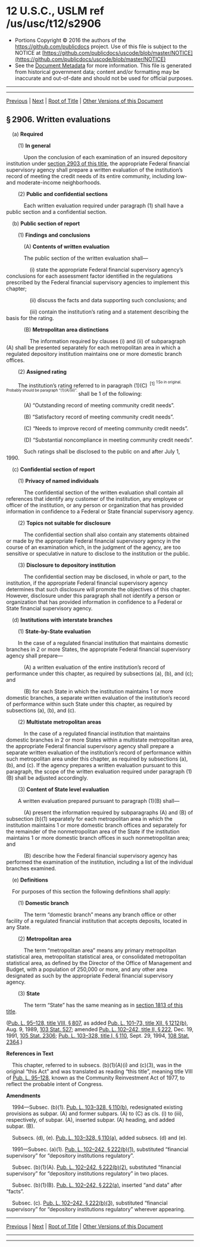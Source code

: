 ---
---

# 12 U.S.C., USLM ref /us/usc/t12/s2906

* Portions Copyright © 2016 the authors of the https://github.com/publicdocs project.
  Use of this file is subject to the NOTICE at [https://github.com/publicdocs/uscode/blob/master/NOTICE](https://github.com/publicdocs/uscode/blob/master/NOTICE)
* See the [Document Metadata](././../../../..//README.md) for more information.
  This file is generated from historical government data; content and/or formatting may be inaccurate and out-of-date and should not be used for official purposes.

----------
----------

[Previous](./../../../..//us/usc/t12/ch30/m__us_usc_t12_s2905.md) | [Next](./../../../..//us/usc/t12/ch30/m__us_usc_t12_s2907.md) | [Root of Title](./../../../../) | [Other Versions of this Document](https://publicdocs.github.io/go/links?ns=uslm&ref=%2Fus%2Fusc%2Ft12%2Fs2906)

## § 2906. Written evaluations

    (a) __Required__ 

        (1) __In general__ 

            Upon the conclusion of each examination of an insured depository institution under [section 2903 of this title][/us/usc/t12/s2903], the appropriate Federal financial supervisory agency shall prepare a written evaluation of the institution’s record of meeting the credit needs of its entire community, including low- and moderate-income neighborhoods.

        (2) __Public and confidential sections__ 

            Each written evaluation required under paragraph (1) shall have a public section and a confidential section.

    (b) __Public section of report__ 

        (1) __Findings and conclusions__ 

            (A) __Contents of written evaluation__ 

            The public section of the written evaluation shall—

                (i) state the appropriate Federal financial supervisory agency’s conclusions for each assessment factor identified in the regulations prescribed by the Federal financial supervisory agencies to implement this chapter;

                (ii) discuss the facts and data supporting such conclusions; and

                (iii) contain the institution’s rating and a statement describing the basis for the rating.

            (B) __Metropolitan area distinctions__ 

                The information required by clauses (i) and (ii) of subparagraph (A) shall be presented separately for each metropolitan area in which a regulated depository institution maintains one or more domestic branch offices.

        (2) __Assigned rating__ 

        The institution’s rating referred to in paragraph (1)(C)  <sup>\[1\]</sup>  <sup><sup> 1 So in original. Probably should be paragraph “(1)(A)(iii)”. </sup></sup>  shall be 1 of the following:

            (A) “Outstanding record of meeting community credit needs”.

            (B) “Satisfactory record of meeting community credit needs”.

            (C) “Needs to improve record of meeting community credit needs”.

            (D) “Substantial noncompliance in meeting community credit needs”.

            Such ratings shall be disclosed to the public on and after July 1, 1990.

    (c) __Confidential section of report__ 

        (1) __Privacy of named individuals__ 

            The confidential section of the written evaluation shall contain all references that identify any customer of the institution, any employee or officer of the institution, or any person or organization that has provided information in confidence to a Federal or State financial supervisory agency.

        (2) __Topics not suitable for disclosure__ 

            The confidential section shall also contain any statements obtained or made by the appropriate Federal financial supervisory agency in the course of an examination which, in the judgment of the agency, are too sensitive or speculative in nature to disclose to the institution or the public.

        (3) __Disclosure to depository institution__ 

            The confidential section may be disclosed, in whole or part, to the institution, if the appropriate Federal financial supervisory agency determines that such disclosure will promote the objectives of this chapter. However, disclosure under this paragraph shall not identify a person or organization that has provided information in confidence to a Federal or State financial supervisory agency.

    (d) __Institutions with interstate branches__ 

        (1) __State-by-State evaluation__ 

        In the case of a regulated financial institution that maintains domestic branches in 2 or more States, the appropriate Federal financial supervisory agency shall prepare—

            (A) a written evaluation of the entire institution’s record of performance under this chapter, as required by subsections (a), (b), and (c); and

            (B) for each State in which the institution maintains 1 or more domestic branches, a separate written evaluation of the institution’s record of performance within such State under this chapter, as required by subsections (a), (b), and (c).

        (2) __Multistate metropolitan areas__ 

            In the case of a regulated financial institution that maintains domestic branches in 2 or more States within a multistate metropolitan area, the appropriate Federal financial supervisory agency shall prepare a separate written evaluation of the institution’s record of performance within such metropolitan area under this chapter, as required by subsections (a), (b), and (c). If the agency prepares a written evaluation pursuant to this paragraph, the scope of the written evaluation required under paragraph (1)(B) shall be adjusted accordingly.

        (3) __Content of State level evaluation__ 

        A written evaluation prepared pursuant to paragraph (1)(B) shall—

            (A) present the information required by subparagraphs (A) and (B) of subsection (b)(1) separately for each metropolitan area in which the institution maintains 1 or more domestic branch offices and separately for the remainder of the nonmetropolitan area of the State if the institution maintains 1 or more domestic branch offices in such nonmetropolitan area; and

            (B) describe how the Federal financial supervisory agency has performed the examination of the institution, including a list of the individual branches examined.

    (e) __Definitions__ 

    For purposes of this section the following definitions shall apply:

        (1) __Domestic branch__ 

            The term “domestic branch” means any branch office or other facility of a regulated financial institution that accepts deposits, located in any State.

        (2) __Metropolitan area__ 

            The term “metropolitan area” means any primary metropolitan statistical area, metropolitan statistical area, or consolidated metropolitan statistical area, as defined by the Director of the Office of Management and Budget, with a population of 250,000 or more, and any other area designated as such by the appropriate Federal financial supervisory agency.

        (3) __State__ 

            The term “State” has the same meaning as in [section 1813 of this title][/us/usc/t12/s1813].

([Pub. L. 95–128, title VIII, § 807][/us/pl/95/128/s807], as added [Pub. L. 101–73, title XII, § 1212(b)][/us/pl/101/73/s1212/b], Aug. 9, 1989, [103 Stat. 527][/us/stat/103/527]; amended [Pub. L. 102–242, title II, § 222][/us/pl/102/242/s222], Dec. 19, 1991, [105 Stat. 2306][/us/stat/105/2306]; [Pub. L. 103–328, title I, § 110][/us/pl/103/328/s110], Sept. 29, 1994, [108 Stat. 2364][/us/stat/108/2364].)

 __References in Text__ 

    This chapter, referred to in subsecs. (b)(1)(A)(i) and (c)(3), was in the original “this Act” and was translated as reading “this title”, meaning title VIII of [Pub. L. 95–128][/us/pl/95/128], known as the Community Reinvestment Act of 1977, to reflect the probable intent of Congress.

 __Amendments__ 

    1994—Subsec. (b)(1). [Pub. L. 103–328, § 110(b)][/us/pl/103/328/s110/b], redesignated existing provisions as subpar. (A) and former subpars. (A) to (C) as cls. (i) to (iii), respectively, of subpar. (A), inserted subpar. (A) heading, and added subpar. (B).

    Subsecs. (d), (e). [Pub. L. 103–328, § 110(a)][/us/pl/103/328/s110/a], added subsecs. (d) and (e).

    1991—Subsec. (a)(1). [Pub. L. 102–242, § 222(b)(1)][/us/pl/102/242/s222/b/1], substituted “financial supervisory” for “depository institutions regulatory”.

    Subsec. (b)(1)(A). [Pub. L. 102–242, § 222(b)(2)][/us/pl/102/242/s222/b/2], substituted “financial supervisory” for “depository institutions regulatory” in two places.

    Subsec. (b)(1)(B). [Pub. L. 102–242, § 222(a)][/us/pl/102/242/s222/a], inserted “and data” after “facts”.

    Subsec. (c). [Pub. L. 102–242, § 222(b)(3)][/us/pl/102/242/s222/b/3], substituted “financial supervisory” for “depository institutions regulatory” wherever appearing.

----------

[Previous](./../../../..//us/usc/t12/ch30/m__us_usc_t12_s2905.md) | [Next](./../../../..//us/usc/t12/ch30/m__us_usc_t12_s2907.md) | [Root of Title](./../../../../) | [Other Versions of this Document](https://publicdocs.github.io/go/links?ns=uslm&ref=%2Fus%2Fusc%2Ft12%2Fs2906)

----------
----------

[/us/usc/t12/s2903]: https://publicdocs.github.io/go/links?ns=uslm&ref=%2Fus%2Fusc%2Ft12%2Fs2903
[/us/usc/t12/s1813]: https://publicdocs.github.io/go/links?ns=uslm&ref=%2Fus%2Fusc%2Ft12%2Fs1813
[/us/pl/95/128/s807]: https://publicdocs.github.io/go/links?ns=uslm&ref=%2Fus%2Fpl%2F95%2F128%2Fs807
[/us/pl/101/73/s1212/b]: https://publicdocs.github.io/go/links?ns=uslm&ref=%2Fus%2Fpl%2F101%2F73%2Fs1212%2Fb
[/us/stat/103/527]: https://publicdocs.github.io/go/links?ns=uslm&ref=%2Fus%2Fstat%2F103%2F527
[/us/pl/102/242/s222]: https://publicdocs.github.io/go/links?ns=uslm&ref=%2Fus%2Fpl%2F102%2F242%2Fs222
[/us/stat/105/2306]: https://publicdocs.github.io/go/links?ns=uslm&ref=%2Fus%2Fstat%2F105%2F2306
[/us/pl/103/328/s110]: https://publicdocs.github.io/go/links?ns=uslm&ref=%2Fus%2Fpl%2F103%2F328%2Fs110
[/us/stat/108/2364]: https://publicdocs.github.io/go/links?ns=uslm&ref=%2Fus%2Fstat%2F108%2F2364
[/us/pl/95/128]: https://publicdocs.github.io/go/links?ns=uslm&ref=%2Fus%2Fpl%2F95%2F128
[/us/pl/103/328/s110/b]: https://publicdocs.github.io/go/links?ns=uslm&ref=%2Fus%2Fpl%2F103%2F328%2Fs110%2Fb
[/us/pl/103/328/s110/a]: https://publicdocs.github.io/go/links?ns=uslm&ref=%2Fus%2Fpl%2F103%2F328%2Fs110%2Fa
[/us/pl/102/242/s222/b/1]: https://publicdocs.github.io/go/links?ns=uslm&ref=%2Fus%2Fpl%2F102%2F242%2Fs222%2Fb%2F1
[/us/pl/102/242/s222/b/2]: https://publicdocs.github.io/go/links?ns=uslm&ref=%2Fus%2Fpl%2F102%2F242%2Fs222%2Fb%2F2
[/us/pl/102/242/s222/a]: https://publicdocs.github.io/go/links?ns=uslm&ref=%2Fus%2Fpl%2F102%2F242%2Fs222%2Fa
[/us/pl/102/242/s222/b/3]: https://publicdocs.github.io/go/links?ns=uslm&ref=%2Fus%2Fpl%2F102%2F242%2Fs222%2Fb%2F3


